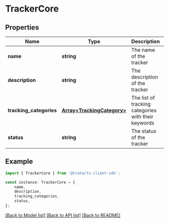 # TrackerCore


## Properties

Name | Type | Description | Notes
------------ | ------------- | ------------- | -------------
**name** | **string** | The name of the tracker | [default to undefined]
**description** | **string** | The description of the tracker | [default to undefined]
**tracking_categories** | [**Array&lt;TrackingCategory&gt;**](TrackingCategory.md) | The list of tracking categories with their keywords | [default to undefined]
**status** | **string** | The status of the tracker | [optional] [default to 'active']

## Example

```typescript
import { TrackerCore } from '@trata/ts-client-sdk';

const instance: TrackerCore = {
    name,
    description,
    tracking_categories,
    status,
};
```

[[Back to Model list]](../README.md#documentation-for-models) [[Back to API list]](../README.md#documentation-for-api-endpoints) [[Back to README]](../README.md)
